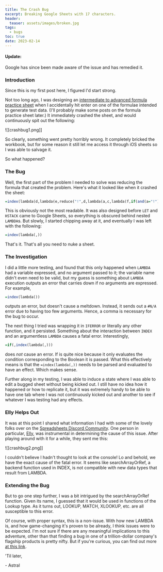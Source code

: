 ```yaml
---
title: The Crash Bug
excerpt: Breaking Google Sheets with 17 characters.
header:
  teaser: assets/images/broken.jpg
tags:
  - bugs
toc: true
date: 2023-02-14
---
```

#### Update:

Google has since been made aware of the issue and has remedied it.

### Introduction

Since this is my first post here, I figured I'd start strong.

Not too long ago, I was designing an [intermediate to advanced formula practice sheet](https://docs.google.com/spreadsheets/d/1RZVTUJj_qzugq_WCd7rMjmjzKtUM72Jb5x0RGFAVNnk/edit#gid=890374412) when I accidentally hit enter on one of the formulae intended to generate test data. (I'll probably make some posts on the formula practice sheet later.) It immediately crashed the sheet, and would continuously spit out the following:

![[crashbug1.png]]

So clearly, something went pretty horribly wrong. It completely bricked the workbook, but for some reason it still let me access it through iOS sheets so I was able to salvage it.

So what happened?

### The Bug

Well, the first part of the problem I needed to solve was reducing the formula that created the problem. Here's what it looked like when it crashed the sheet:

```haskell
=index(lambda(d,lambda(e,reduce("!",d,lambda(a,c,lambda(f,if(and(a="!"),f,{a,f}))(flatten(filter(query(d,"where Col1 is not null offset 1",),index(d,1,)=c))))))(reduce("!",sequence(12)+1,lambda(a,c,lambda(y,if(and(a="!"),y,{a,y}))({text(date(,c,),"mmmm"),d;query(map(sequence(20),lambda(x,lambda(y,z,{"Item "&randbetween(1,30),y,y*z,z})(randbetween(1,10),randbetween(5,10)))),"select 2/0,Col1,Col2,Col3,Col4,1/0label 1/0'',2/0''",)}))))({"SKU","Quantity","Total Price","Average Price",""})))
```

This is obviously not the most readable. It was also designed before `LET` and `HSTACK` came to Google Sheets, so everything is obscured behind nested `LAMBDA`s. But slowly, I started chipping away at it, and eventually I was left with the following:

```haskell
=index(lambda(,))
```

That's it. That's all you need to nuke a sheet.

### The Investigation

I did a little more testing, and found that this only happened when `LAMBDA` had a variable expressed, and no argument passed to it; the variable name didn't even need to be valid, but my guess is something about `LAMBDA` execution outputs an error that carries down if no arguments are expressed. For example,

```haskell
=index(lambda())
```

outputs an error, but doesn't cause a meltdown. Instead, it sends out a `#N/A` error due to having too few arguments. Hence, a comma is necessary for the bug to occur.

The next thing I tried was wrapping it in `IFERROR` or literally any other function, and it persisted. Something about the interaction between `INDEX` and an argumentless `LAMBDA` causes a fatal error. Interestingly,

```haskell
=if(,index(lambda(,)))
```

does *not* cause an error. If is quite nice because it only evaluates the condition corresponding to the Boolean it is passed. What this effectively means is that the `=index(lambda(,))` needs to be parsed and evaluated to have an effect. Which makes sense.

Further along in my testing, I was able to induce a state where I was able to edit a bugged sheet without being kicked out. I still have no idea how it happened or how to replicate it, but it was extremely handy to be able to have one tab where I was not continuously kicked out and another to see if whatever I was testing had any effects.

### Elly Helps Out

It was at this point I shared what information I had with some of the lovely folks over on the [Spreadsheets Discord Community](https://discord.gg/M9GKpPd). One person in particular, [Elly](https://www.reddit.com/user/Keipaws), was instrumental in determining the cause of this issue. After playing around with it for a while, they sent me this:

![[crashbug2.png]]

I couldn't believe I hadn't thought to look at the console! Lo and behold, we have the exact cause of the fatal error. It seems like searchArrayOrRef, a backend function used in INDEX, is not compatible with new data types that result from LAMBDA.

### Extending the Bug

But to go one step further, I was a bit intrigued by the searchArrayOrRef function. Given its name, I guessed that it would be used in functions of the Lookup type. As it turns out, LOOKUP, MATCH, XLOOKUP, etc. are all susceptible to this error.

Of course, with proper syntax, this is a non-issue. With how new LAMBDA is, and how game-changing it's proven to be already, I think issues were to be expected. I'm not sure if there are any meaningful implications to this adventure, other than that finding a bug in one of a trillion-dollar company's flagship products is pretty nifty. But if you're curious, you can find out more [at this link](https://docs.google.com/spreadsheets/d/1dH_diVwMm8XMVUP1bxFhForIc0my_X2_2oDLbJGUBPo/edit#gid=0).

'Til later,

\- Astral
